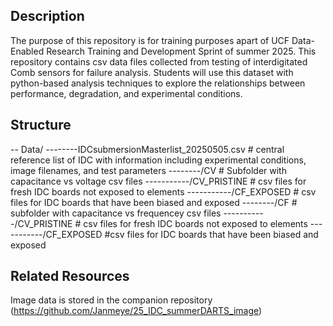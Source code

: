 ## Description
The purpose of this repository is for training purposes apart of UCF Data-Enabled Research Training and Development Sprint of summer 2025. This repository contains csv data files collected from testing of interdigitated Comb sensors for failure analysis. Students will use this dataset with python-based analysis techniques to explore the relationships between performance, degradation, and experimental conditions. 

## Structure
-- Data/
--------IDCsubmersionMasterlist_20250505.csv # central reference list of IDC with information including experimental conditions, image filenames, and test parameters
--------/CV # Subfolder with capacitance vs voltage csv files
-----------/CV_PRISTINE # csv files for fresh IDC boards not exposed to elements
-----------/CF_EXPOSED # csv files for IDC boards that have been biased and exposed
--------/CF # subfolder with capacitance vs frequencey csv files
-----------/CV_PRISTINE # csv files for fresh IDC boards not exposed to elements
-----------/CF_EXPOSED #csv files for IDC boards that have been biased and exposed

## Related Resources
Image data is stored in the companion repository (https://github.com/Janmeye/25_IDC_summerDARTS_image)
